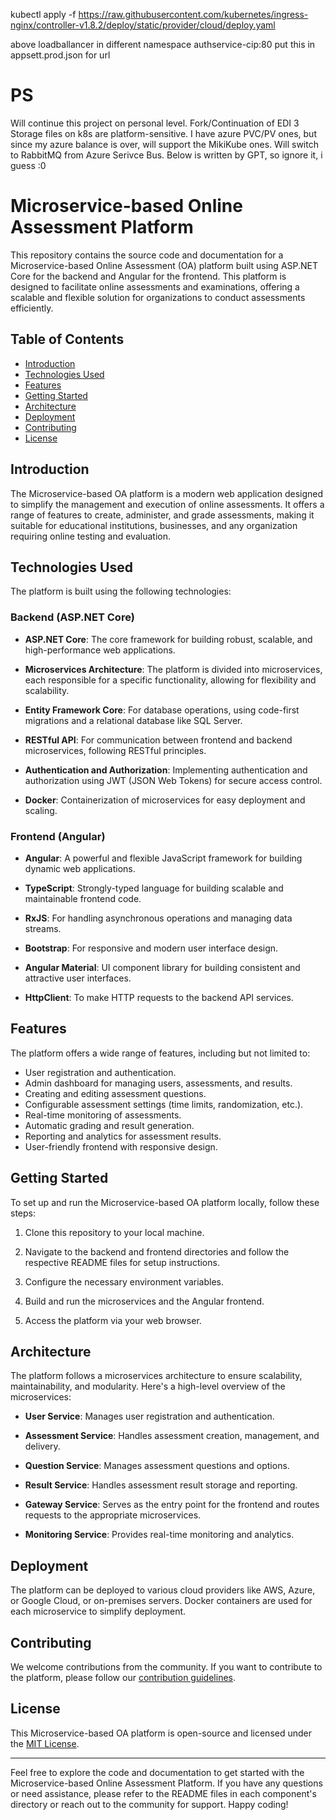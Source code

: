 
 kubectl apply -f https://raw.githubusercontent.com/kubernetes/ingress-nginx/controller-v1.8.2/deploy/static/provider/cloud/deploy.yaml

above loadballancer in different namespace
authservice-cip:80  put this in appsett.prod.json for url

# PS

Will continue this project on personal level. Fork/Continuation of EDI 3
Storage files on k8s are platform-sensitive. I have azure PVC/PV ones, but since my azure balance is over, will support the MikiKube ones.
Will switch to RabbitMQ from Azure Serivce Bus. 
Below is written by GPT, so ignore it, i guess :0

# Microservice-based Online Assessment Platform

This repository contains the source code and documentation for a Microservice-based Online Assessment (OA) platform built using ASP.NET Core for the backend and Angular for the frontend. This platform is designed to facilitate online assessments and examinations, offering a scalable and flexible solution for organizations to conduct assessments efficiently.

## Table of Contents

- [Introduction](#introduction)
- [Technologies Used](#technologies-used)
- [Features](#features)
- [Getting Started](#getting-started)
- [Architecture](#architecture)
- [Deployment](#deployment)
- [Contributing](#contributing)
- [License](#license)

## Introduction

The Microservice-based OA platform is a modern web application designed to simplify the management and execution of online assessments. It offers a range of features to create, administer, and grade assessments, making it suitable for educational institutions, businesses, and any organization requiring online testing and evaluation.

## Technologies Used

The platform is built using the following technologies:

### Backend (ASP.NET Core)

- **ASP.NET Core**: The core framework for building robust, scalable, and high-performance web applications.

- **Microservices Architecture**: The platform is divided into microservices, each responsible for a specific functionality, allowing for flexibility and scalability.

- **Entity Framework Core**: For database operations, using code-first migrations and a relational database like SQL Server.

- **RESTful API**: For communication between frontend and backend microservices, following RESTful principles.

- **Authentication and Authorization**: Implementing authentication and authorization using JWT (JSON Web Tokens) for secure access control.

- **Docker**: Containerization of microservices for easy deployment and scaling.

### Frontend (Angular)

- **Angular**: A powerful and flexible JavaScript framework for building dynamic web applications.

- **TypeScript**: Strongly-typed language for building scalable and maintainable frontend code.

- **RxJS**: For handling asynchronous operations and managing data streams.

- **Bootstrap**: For responsive and modern user interface design.

- **Angular Material**: UI component library for building consistent and attractive user interfaces.

- **HttpClient**: To make HTTP requests to the backend API services.

## Features

The platform offers a wide range of features, including but not limited to:

- User registration and authentication.
- Admin dashboard for managing users, assessments, and results.
- Creating and editing assessment questions.
- Configurable assessment settings (time limits, randomization, etc.).
- Real-time monitoring of assessments.
- Automatic grading and result generation.
- Reporting and analytics for assessment results.
- User-friendly frontend with responsive design.

## Getting Started

To set up and run the Microservice-based OA platform locally, follow these steps:

1. Clone this repository to your local machine.

2. Navigate to the backend and frontend directories and follow the respective README files for setup instructions.

3. Configure the necessary environment variables.

4. Build and run the microservices and the Angular frontend.

5. Access the platform via your web browser.

## Architecture

The platform follows a microservices architecture to ensure scalability, maintainability, and modularity. Here's a high-level overview of the microservices:

- **User Service**: Manages user registration and authentication.

- **Assessment Service**: Handles assessment creation, management, and delivery.

- **Question Service**: Manages assessment questions and options.

- **Result Service**: Handles assessment result storage and reporting.

- **Gateway Service**: Serves as the entry point for the frontend and routes requests to the appropriate microservices.

- **Monitoring Service**: Provides real-time monitoring and analytics.

## Deployment

The platform can be deployed to various cloud providers like AWS, Azure, or Google Cloud, or on-premises servers. Docker containers are used for each microservice to simplify deployment.

## Contributing

We welcome contributions from the community. If you want to contribute to the platform, please follow our [contribution guidelines](CONTRIBUTING.md).

## License

This Microservice-based OA platform is open-source and licensed under the [MIT License](LICENSE).

---

Feel free to explore the code and documentation to get started with the Microservice-based Online Assessment Platform. If you have any questions or need assistance, please refer to the README files in each component's directory or reach out to the community for support. Happy coding!